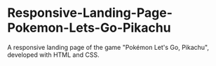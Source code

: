 # Responsive-Landing-Page-Pokemon-Lets-Go-Pikachu
A responsive landing page of the game "Pokémon Let's Go, Pikachu", developed with HTML and CSS.
